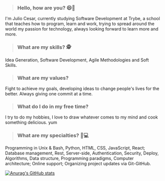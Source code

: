 > ### Hello, how are you? 😄👋
I'm Julio Cesar, currently studying Software Development at Trybe, a school that teaches how to program, learn and work, trying to spread around the world my passion for technology, always looking forward to learn more and more.

> ### What are my skills? 🕵
Idea Generation, Software Development, Agile Methodologies and Soft Skills.

> ### What are my values?
Fight to achieve my goals, developing ideas to change people's lives for the better. Always giving one commit at a time.

> ### What do I do in my free time?
I try to do my hobbies, I love to draw whatever comes to my mind and cook something delicious. yum

> ### What are my specialties? 👨💻
Programming in Unix & Bash, Python, HTML, CSS, JavaScript, React; Database management, Rest, Server-side, Authentication, Security, Deploy, Algorithms, Data structure, Programming paradigms, Computer architecture; Online support; Organizing project updates via Git-GitHub.

[![Anurag's GitHub stats](https://github-readme-stats.vercel.app/api?username=JulioCesar1402&show_icons=true&count_private=true&theme=react)](https://github.com/anuraghazra/github-readme-stats)
<!--
**JulioCesar1402/JulioCesar1402** is a ✨ _special_ ✨ repository because its `README.md` (this file) appears on your GitHub profile.

Here are some ideas to get you started:

- 🔭 I’m currently working on ...
- 🌱 I’m currently learning ...
- 👯 I’m looking to collaborate on ...
- 🤔 I’m looking for help with ...
- 💬 Ask me about ...
- 📫 How to reach me: ...
- 😄 Pronouns: ...
- ⚡ Fun fact: ...
-->
